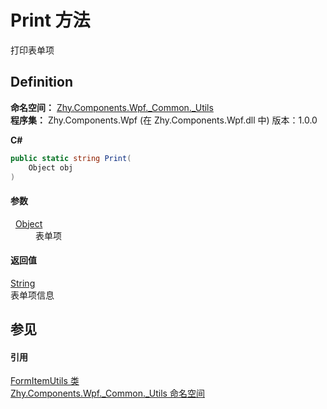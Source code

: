# Print 方法


打印表单项



## Definition
**命名空间：** <a href="N_Zhy_Components_Wpf__Common__Utils">Zhy.Components.Wpf._Common._Utils</a>  
**程序集：** Zhy.Components.Wpf (在 Zhy.Components.Wpf.dll 中) 版本：1.0.0

**C#**
``` C#
public static string Print(
	Object obj
)
```



#### 参数
<dl><dt>  <a href="https://learn.microsoft.com/dotnet/api/system.object" target="_blank" rel="noopener noreferrer">Object</a></dt><dd>表单项</dd></dl>

#### 返回值
<a href="https://learn.microsoft.com/dotnet/api/system.string" target="_blank" rel="noopener noreferrer">String</a>  
表单项信息

## 参见


#### 引用
<a href="T_Zhy_Components_Wpf__Common__Utils_FormItemUtils">FormItemUtils 类</a>  
<a href="N_Zhy_Components_Wpf__Common__Utils">Zhy.Components.Wpf._Common._Utils 命名空间</a>  

